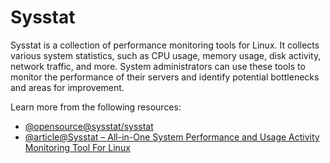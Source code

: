 # Sysstat

Sysstat is a collection of performance monitoring tools for Linux. It collects various system statistics, such as CPU usage, memory usage, disk activity, network traffic, and more. System administrators can use these tools to monitor the performance of their servers and identify potential bottlenecks and areas for improvement.

Learn more from the following resources:

- [@opensource@sysstat/sysstat](https://github.com/sysstat/sysstat)
- [@article@Sysstat – All-in-One System Performance and Usage Activity Monitoring Tool For Linux](https://www.tecmint.com/install-sysstat-in-linux/)